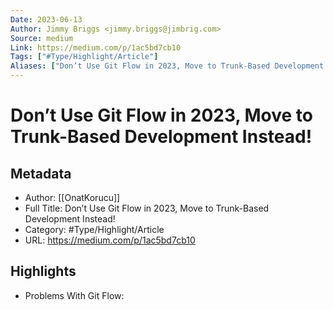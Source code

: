 ```yaml
---
Date: 2023-06-13
Author: Jimmy Briggs <jimmy.briggs@jimbrig.com>
Source: medium
Link: https://medium.com/p/1ac5bd7cb10
Tags: ["#Type/Highlight/Article"]
Aliases: ["Don’t Use Git Flow in 2023, Move to Trunk-Based Development Instead!", "Don’t Use Git Flow in 2023, Move to Trunk-Based Development Instead!"]
---
```

# Don’t Use Git Flow in 2023, Move to Trunk-Based Development Instead!

## Metadata
- Author: [[OnatKorucu]]
- Full Title: Don’t Use Git Flow in 2023, Move to Trunk-Based Development Instead!
- Category: #Type/Highlight/Article
- URL: https://medium.com/p/1ac5bd7cb10

## Highlights
- Problems With Git Flow:
